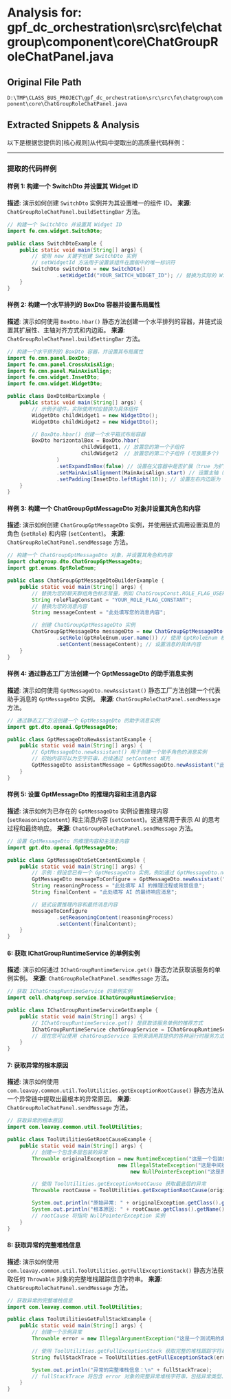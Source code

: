 # Analysis for: gpf_dc_orchestration\src\src\fe\chatgroup\component\core\ChatGroupRoleChatPanel.java

## Original File Path
`D:\TMP\CLASS_BUS_PROJECT\gpf_dc_orchestration\src\src\fe\chatgroup\component\core\ChatGroupRoleChatPanel.java`

## Extracted Snippets & Analysis
以下是根据您提供的[核心规则]从代码中提取出的高质量代码样例：

---

### 提取的代码样例

#### 样例 1: 构建一个 SwitchDto 并设置其 Widget ID

**描述**: 演示如何创建 `SwitchDto` 实例并为其设置唯一的组件 ID。
**来源**: `ChatGroupRoleChatPanel.buildSettingBar` 方法。

```java
// 构建一个 SwitchDto 并设置其 Widget ID
import fe.cmn.widget.SwitchDto;

public class SwitchDtoExample {
    public static void main(String[] args) {
        // 使用 new 关键字创建 SwitchDto 实例
        // setWidgetId 方法用于设置该组件在面板中的唯一标识符
        SwitchDto switchDto = new SwitchDto()
                .setWidgetId("YOUR_SWITCH_WIDGET_ID"); // 替换为实际的 Widget ID 常量或变量
    }
}
```

#### 样例 2: 构建一个水平排列的 BoxDto 容器并设置布局属性

**描述**: 演示如何使用 `BoxDto.hbar()` 静态方法创建一个水平排列的容器，并链式设置其扩展性、主轴对齐方式和内边距。
**来源**: `ChatGroupRoleChatPanel.buildSettingBar` 方法。

```java
// 构建一个水平排列的 BoxDto 容器，并设置其布局属性
import fe.cmn.panel.BoxDto;
import fe.cmn.panel.CrossAxisAlign;
import fe.cmn.panel.MainAxisAlign;
import fe.cmn.widget.InsetDto;
import fe.cmn.widget.WidgetDto;

public class BoxDtoHbarExample {
    public static void main(String[] args) {
        // 示例子组件，实际使用时应替换为具体组件
        WidgetDto childWidget1 = new WidgetDto();
        WidgetDto childWidget2 = new WidgetDto();

        // BoxDto.hbar() 创建一个水平箱式布局容器
        BoxDto horizontalBox = BoxDto.hbar(
                        childWidget1, // 放置您的第一个子组件
                        childWidget2  // 放置您的第二个子组件 (可放置多个)
                )
                .setExpandInBox(false) // 设置在父容器中是否扩展（true 为扩展，false 为不扩展）
                .setMainAxisAlignment(MainAxisAlign.start) // 设置主轴（水平方向）的对齐方式（start, center, end, etc.）
                .setPadding(InsetDto.leftRight(10)); // 设置左右内边距为 10 像素
    }
}
```

#### 样例 3: 构建一个 ChatGroupGptMessageDto 对象并设置其角色和内容

**描述**: 演示如何创建 `ChatGroupGptMessageDto` 实例，并使用链式调用设置消息的角色 (`setRole`) 和内容 (`setContent`)。
**来源**: `ChatGroupRoleChatPanel.sendMessage` 方法。

```java
// 构建一个 ChatGroupGptMessageDto 对象，并设置其角色和内容
import chatgroup.dto.ChatGroupGptMessageDto;
import gpt.enums.GptRoleEnum;

public class ChatGroupGptMessageDtoBuilderExample {
    public static void main(String[] args) {
        // 替换为您的聊天群组角色标志常量，例如 ChatGroupConst.ROLE_FLAG_USER
        String roleFlagConstant = "YOUR_ROLE_FLAG_CONSTANT";
        // 替换为您的消息内容
        String messageContent = "此处填写您的消息内容";

        // 创建 ChatGroupGptMessageDto 实例
        ChatGroupGptMessageDto messageDto = new ChatGroupGptMessageDto(roleFlagConstant)
                .setRole(GptRoleEnum.user.name()) // 使用 GptRoleEnum 枚举设置消息角色，例如 GptRoleEnum.user 或 GptRoleEnum.assistant
                .setContent(messageContent); // 设置消息的具体内容
    }
}
```

#### 样例 4: 通过静态工厂方法创建一个 GptMessageDto 的助手消息实例

**描述**: 演示如何使用 `GptMessageDto.newAssistant()` 静态工厂方法创建一个代表助手消息的 `GptMessageDto` 实例。
**来源**: `ChatGroupRoleChatPanel.sendMessage` 方法。

```java
// 通过静态工厂方法创建一个 GptMessageDto 的助手消息实例
import gpt.dto.openai.GptMessageDto;

public class GptMessageDtoNewAssistantExample {
    public static void main(String[] args) {
        // GptMessageDto.newAssistant() 用于创建一个助手角色的消息实例
        // 初始内容可以为空字符串，后续通过 setContent 填充
        GptMessageDto assistantMessage = GptMessageDto.newAssistant("此处填写助手的初始消息内容或为空");
    }
}
```

#### 样例 5: 设置 GptMessageDto 的推理内容和主消息内容

**描述**: 演示如何为已存在的 `GptMessageDto` 实例设置推理内容 (`setReasoningContent`) 和主消息内容 (`setContent`)。这通常用于表示 AI 的思考过程和最终响应。
**来源**: `ChatGroupRoleChatPanel.sendMessage` 方法。

```java
// 设置 GptMessageDto 的推理内容和主消息内容
import gpt.dto.openai.GptMessageDto;

public class GptMessageDtoSetContentExample {
    public static void main(String[] args) {
        // 示例：假设您已有一个 GptMessageDto 实例，例如通过 GptMessageDto.newAssistant() 创建
        GptMessageDto messageToConfigure = GptMessageDto.newAssistant(""); // 创建一个示例 GptMessageDto 实例
        String reasoningProcess = "此处填写 AI 的推理过程或背景信息";
        String finalContent = "此处填写 AI 的最终响应消息";

        // 链式设置推理内容和最终消息内容
        messageToConfigure
                .setReasoningContent(reasoningProcess)
                .setContent(finalContent);
    }
}
```

#### 6: 获取 IChatGroupRuntimeService 的单例实例

**描述**: 演示如何通过 `IChatGroupRuntimeService.get()` 静态方法获取该服务的单例实例。
**来源**: `ChatGroupRoleChatPanel.sendMessage` 方法。

```java
// 获取 IChatGroupRuntimeService 的单例实例
import cell.chatgroup.service.IChatGroupRuntimeService;

public class IChatGroupRuntimeServiceGetExample {
    public static void main(String[] args) {
        // IChatGroupRuntimeService.get() 是获取该服务单例的推荐方式
        IChatGroupRuntimeService chatGroupService = IChatGroupRuntimeService.get();
        // 现在您可以使用 chatGroupService 实例来调用其提供的各种运行时服务方法
    }
}
```

#### 7: 获取异常的根本原因

**描述**: 演示如何使用 `com.leavay.common.util.ToolUtilities.getExceptionRootCause()` 静态方法从一个异常链中提取出最根本的异常原因。
**来源**: `ChatGroupRoleChatPanel.sendMessage` 方法。

```java
// 获取异常的根本原因
import com.leavay.common.util.ToolUtilities;

public class ToolUtilitiesGetRootCauseExample {
    public static void main(String[] args) {
        // 创建一个包含多层包装的异常
        Throwable originalException = new RuntimeException("这是一个包装的业务异常",
                                    new IllegalStateException("这是中间状态的异常",
                                        new NullPointerException("这是真正的根本原因")));

        // 使用 ToolUtilities.getExceptionRootCause 获取最底层的异常
        Throwable rootCause = ToolUtilities.getExceptionRootCause(originalException);

        System.out.println("原始异常: " + originalException.getClass().getName() + ": " + originalException.getMessage());
        System.out.println("根本原因: " + rootCause.getClass().getName() + ": " + rootCause.getMessage());
        // rootCause 将指向 NullPointerException 实例
    }
}
```

#### 8: 获取异常的完整堆栈信息

**描述**: 演示如何使用 `com.leavay.common.util.ToolUtilities.getFullExceptionStack()` 静态方法获取任何 `Throwable` 对象的完整堆栈跟踪信息字符串。
**来源**: `ChatGroupRoleChatPanel.sendMessage` 方法。

```java
// 获取异常的完整堆栈信息
import com.leavay.common.util.ToolUtilities;

public class ToolUtilitiesGetFullStackExample {
    public static void main(String[] args) {
        // 创建一个示例异常
        Throwable error = new IllegalArgumentException("这是一个测试用的非法参数异常");

        // 使用 ToolUtilities.getFullExceptionStack 获取完整的堆栈跟踪字符串
        String fullStackTrace = ToolUtilities.getFullExceptionStack(error);

        System.out.println("异常的完整堆栈信息：\n" + fullStackTrace);
        // fullStackTrace 将包含 error 对象的完整异常堆栈字符串，包括异常类型、消息和调用轨迹
    }
}
```